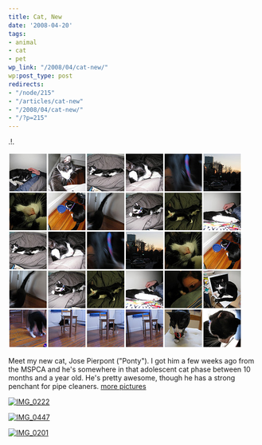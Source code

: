 ```yaml
---
title: Cat, New
date: '2008-04-20'
tags:
- animal
- cat
- pet
wp_link: "/2008/04/cat-new/"
wp:post_type: post
redirects:
- "/node/215"
- "/articles/cat-new"
- "/2008/04/cat-new/"
- "/?p=215"
---
```


.!.

[ ![Ponty, a cat](2008-04-20-Cat-New/ponty-set.png) ](http://www.flickr.com/photos/bensheldon/sets/72157604097747478/)

Meet my new cat, Jose Pierpont ("Ponty"). I got him a few weeks ago from the MSPCA and he's somewhere in that adolescent cat phase between 10 months and a year old. He's pretty awesome, though he has a strong penchant for pipe cleaners. [more pictures](http://www.flickr.com/photos/bensheldon/sets/72157604097747478/)

[ ![IMG_0222](http://farm3.static.flickr.com/2202/2367627936_f75568d9bc.jpg) ](http://www.flickr.com/photos/bensheldon/2367627936/ "IMG_0222 by bensheldon, on Flickr")

[ ![IMG_0447](http://farm3.static.flickr.com/2039/2391289806_c27088904f.jpg) ](http://www.flickr.com/photos/bensheldon/2391289806/ "IMG_0447 by bensheldon, on Flickr")

[ ![IMG_0201](http://farm4.static.flickr.com/3264/2327492807_d3bf657f78.jpg) ](http://www.flickr.com/photos/bensheldon/2327492807/ "IMG_0201 by bensheldon, on Flickr")

